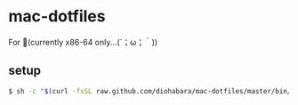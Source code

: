 # mac-dotfiles

For 🍎(currently x86-64 only...(´；ω；｀))

## setup

```sh
$ sh -c "$(curl -fsSL raw.github.com/diohabara/mac-dotfiles/master/bin/setup.sh)"
```
